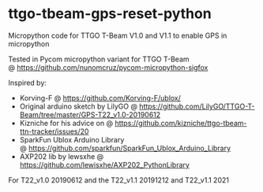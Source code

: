 # ttgo-tbeam-gps-reset-python
Micropython code for TTGO T-Beam V1.0 and V1.1 to enable GPS in micropython

Tested in Pycom micropython variant for TTGO T-Beam @ https://github.com/nunomcruz/pycom-micropython-sigfox

Inspired by:
- Korving-F @ https://github.com/Korving-F/ublox/
- Original arduino sketch by LilyGO @ https://github.com/LilyGO/TTGO-T-Beam/tree/master/GPS-T22_v1.0-20190612
- Kizniche for his advice on @ https://github.com/kizniche/ttgo-tbeam-ttn-tracker/issues/20
- SparkFun Ublox Arduino Library @ https://github.com/sparkfun/SparkFun_Ublox_Arduino_Library
- AXP202 lib by lewsxhe @ https://github.com/lewisxhe/AXP202_PythonLibrary

For T22_v1.0 20190612 and the T22_v1.1 20191212 and T22_v1.1 2021